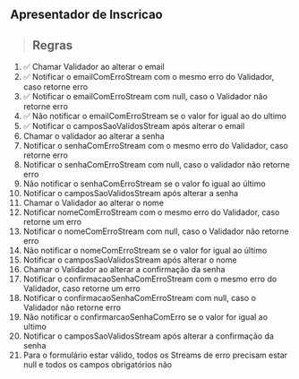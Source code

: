 ## Apresentador de Inscricao

> ## Regras

1. ✅ Chamar Validador ao alterar o email
2. ✅ Notificar o emailComErroStream com o mesmo erro do Validador, caso retorne erro
3. ✅ Notificar o emailComErroStream com null, caso o Validador não retorne erro
4. ✅ Não notificar o emailComErroStream se o valor for igual ao do ultimo
5. ✅ Notificar o camposSaoValidosStream após alterar o email
6. Chamar o validador ao alterar a senha
7. Notificar o senhaComErroStream com o mesmo erro do Validador, caso retorne erro
8. Notificar o senhaComErroStream com null, caso o validador não retorne erro
9. Não notificar o senhaComErroStream  se o valor fo igual ao último
10. Notificar o camposSaoValidosStream após alterar a senha
11. Chamar o Validador ao alterar o nome
12. Notificar nomeComErroStream com o mesmo erro do Validador, caso retorne um erro
13. Notificar o nomeComErroStream com null, caso o Validador não retorne erro
14. Não notificar o nomeComErroStream se o valor for igual ao último
15. Notificar o camposSaoValidosStream após alterar o nome
16. Chamar o Validador ao alterar a confirmação da senha
17. Notificar o confirmacaoSenhaComErroStream com o mesmo erro do Validador, caso retorne um erro
18. Notificar o confirmacaoSenhaComErroStream com null, caso o Validador não retorne erro
19. Não notificar o confirmarcaoSenhaComErro se o valor for igual ao ultimo
20. Notificar o camposSaoValidosStream após alterar a confirmação da senha
21. Para o formulário estar válido, todos os Streams de erro precisam estar null e todos os campos obrigatórios não 